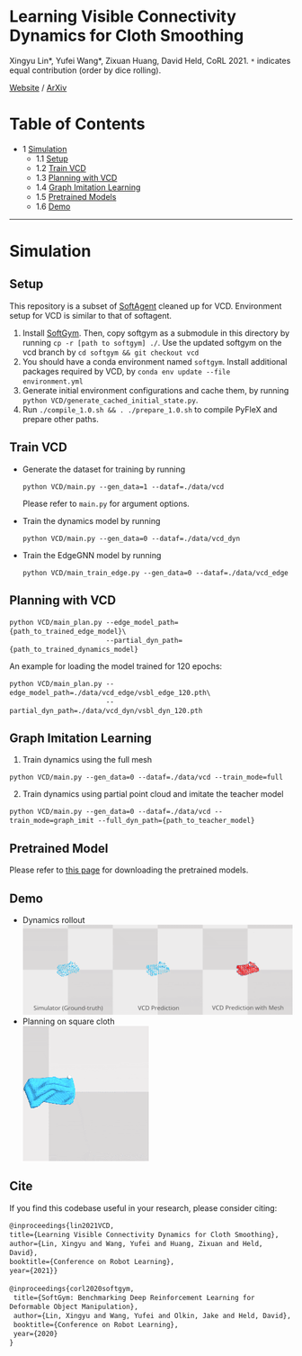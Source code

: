 <h1> Learning Visible Connectivity Dynamics for Cloth Smoothing</h1>

Xingyu Lin*, Yufei Wang*, Zixuan Huang, David Held, CoRL 2021. `*` indicates equal contribution (order by dice rolling).

[Website](https://sites.google.com/view/vcd-cloth/home) /  [ArXiv](https://arxiv.org/pdf/2105.10389.pdf) 

# Table of Contents
- 1 [Simulation](#simulation)
    - 1.1 [Setup](#setup)
    - 1.2 [Train VCD](#train-vcd)
    - 1.3 [Planning with VCD](#plan-vcd)
    - 1.4 [Graph Imitation Learning](#graph-imit)
    - 1.5 [Pretrained Models](#pretrained)
    - 1.6 [Demo](#Demo)
----
# Simulation

## Setup
This repository is a subset of [SoftAgent](https://github.com/Xingyu-Lin/softagent) cleaned up for VCD. Environment setup for VCD is similar to that of softagent.
1. Install [SoftGym](https://github.com/Xingyu-Lin/softgym). Then, copy softgym as a submodule in this directory by running `cp -r [path to softgym] ./`. Use the updated softgym on the vcd branch by `cd softgym && git checkout vcd`
2. You should have a conda environment named `softgym`. Install additional packages required by VCD, by `conda env update --file environment.yml` 
3. Generate initial environment configurations and cache them, by running `python VCD/generate_cached_initial_state.py`.
4. Run `./compile_1.0.sh && . ./prepare_1.0.sh` to compile PyFleX and prepare other paths.

## Train VCD
* Generate the dataset for training by running
    ```
    python VCD/main.py --gen_data=1 --dataf=./data/vcd
    ```
  Please refer to `main.py` for argument options.

* Train the dynamics model by running
    ```
    python VCD/main.py --gen_data=0 --dataf=./data/vcd_dyn
    ```
* Train the EdgeGNN model by running
    ```
    python VCD/main_train_edge.py --gen_data=0 --dataf=./data/vcd_edge
    ```
## Planning with VCD
```
python VCD/main_plan.py --edge_model_path={path_to_trained_edge_model}\
                        --partial_dyn_path={path_to_trained_dynamics_model}
```
An example for loading the model trained for 120 epochs:
```
python VCD/main_plan.py --edge_model_path=./data/vcd_edge/vsbl_edge_120.pth\
                        --partial_dyn_path=./data/vcd_dyn/vsbl_dyn_120.pth
```
## Graph Imitation Learning
1. Train dynamics using the full mesh
```
python VCD/main.py --gen_data=0 --dataf=./data/vcd --train_mode=full
```
2. Train dynamics using partial point cloud and imitate the teacher model
```
python VCD/main.py --gen_data=0 --dataf=./data/vcd --train_mode=graph_imit --full_dyn_path={path_to_teacher_model}
```

## Pretrained Model
Please refer to [this page](pretrained/README.md) for downloading the pretrained models.

## Demo
* Dynamics rollout  
  ![](pretrained/vis_dynamics.gif)
* Planning on square cloth  
  ![](pretrained/vis_planning.gif)
## Cite
If you find this codebase useful in your research, please consider citing:
```
@inproceedings{lin2021VCD,
title={Learning Visible Connectivity Dynamics for Cloth Smoothing},
author={Lin, Xingyu and Wang, Yufei and Huang, Zixuan and Held, David},
booktitle={Conference on Robot Learning},
year={2021}}

@inproceedings{corl2020softgym,
 title={SoftGym: Benchmarking Deep Reinforcement Learning for Deformable Object Manipulation},
 author={Lin, Xingyu and Wang, Yufei and Olkin, Jake and Held, David},
 booktitle={Conference on Robot Learning},
 year={2020}
}
```
